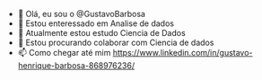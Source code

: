 - 👋 Olá, eu sou o @GustavoBarbosa
- 👀 Estou enteressado em Analise de dados
- 🌱 Atualmente estou estudo Ciencia de Dados
- 💞️ Estou procurando colaborar com Ciencia de dados 
- 📫 Como chegar até mim https://www.linkedin.com/in/gustavo-henrique-barbosa-868976236/

<!---
175942/175942 is a ✨ special ✨ repository because its `README.md` (this file) appears on your GitHub profile.
You can click the Preview link to take a look at your changes.
--->
